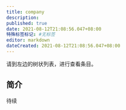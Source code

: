 ```yaml
---
title: company
description:
published: true
date: 2021-08-12T21:08:56.047+08:00
特殊标签标记: #无标签
editor: markdown
dateCreated: 2021-08-12T21:08:56.047+08:00
---
```


请到左边的树状列表，进行查看条目。

## 简介

待续
